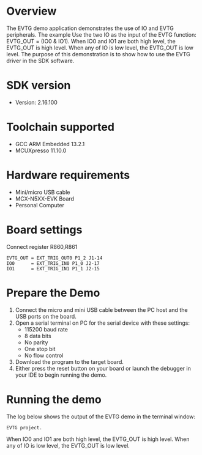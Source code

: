 Overview
========
The EVTG demo application demonstrates the use of IO and EVTG peripherals.
The example Use the two IO as the input of the EVTG function: EVTG_OUT = (IO0 & IO1).
When IO0 and IO1 are both high level, the EVTG_OUT is high level.
When any of IO is low level, the EVTG_OUT is low level.
The purpose of this demonstration is to show how to use the EVTG driver in the SDK software.

SDK version
===========
- Version: 2.16.100

Toolchain supported
===================
- GCC ARM Embedded  13.2.1
- MCUXpresso  11.10.0

Hardware requirements
=====================
- Mini/micro USB cable
- MCX-N5XX-EVK Board
- Personal Computer

Board settings
==============
Connect register R860,R861

```
EVTG_OUT = EXT_TRIG_OUT0 P1_2 J1-14
IO0      = EXT_TRIG_IN0 P1_0 J2-17
IO1      = EXT_TRIG_IN1 P1_1 J2-15
```

Prepare the Demo
================
1. Connect the micro and mini USB cable between the PC host and the USB ports on the board.
2. Open a serial terminal on PC for the serial device with these settings:
    - 115200 baud rate
    - 8 data bits
    - No parity
    - One stop bit
    - No flow control
3. Download the program to the target board.
4. Either press the reset button on your board or launch the debugger in your IDE to begin running
   the demo.

Running the demo
================

The log below shows the output of the EVTG demo in the terminal window:
~~~~~~~~~~~~~~~~~~~~~~~~~~~~~~~~~~~
EVTG project.
~~~~~~~~~~~~~~~~~~~~~~~~~~~~~~~~~~~

When IO0 and IO1 are both high level, the EVTG_OUT is high level.
When any of IO is low level, the EVTG_OUT is low level.
